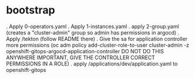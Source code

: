 # bootstrap

. Apply 0-operators.yaml
. Apply 1-instances.yaml
. apply 2-group.yaml (creates a "cluster-admin" group so admin has permissions in argocd)
. Apply /tekton (follow README there)
. Give the sa for application controller more permissions (oc adm policy add-cluster-role-to-user cluster-admin -z openshift-gitops-argocd-application-controller DO NOT DO THIS ANYWHERE IMPORTANT, GIVE THE CONTROLLER CORRECT PERMISSIONS IN A ROLE)
. apply /applications/dev/application.yaml to openshift-gitops